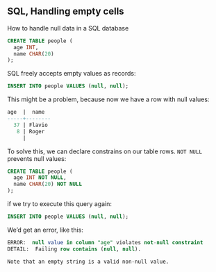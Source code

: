 ## SQL, Handling empty cells

How to handle null data in a SQL database

```SQL
CREATE TABLE people (
  age INT,
  name CHAR(20)
);
```

SQL freely accepts empty values as records:

```SQL
INSERT INTO people VALUES (null, null);
```

This might be a problem, because now we have a row with null values:

```sql
age  |  name
-----+--------
  37 | Flavio
   8 | Roger
     |
```

To solve this, we can declare constrains on our table rows. `NOT NULL` prevents null values:

```sql
CREATE TABLE people (
  age INT NOT NULL,
  name CHAR(20) NOT NULL
);

```

if we try to execute this query again:

```sql
INSERT INTO people VALUES (null, null);
```

We’d get an error, like this:

```sql
ERROR:  null value in column "age" violates not-null constraint
DETAIL:  Failing row contains (null, null).
```

`Note that an empty string is a valid non-null value.`
